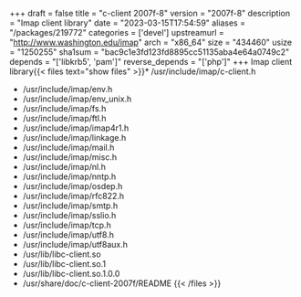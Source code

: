 +++
draft = false
title = "c-client 2007f-8"
version = "2007f-8"
description = "Imap client library"
date = "2023-03-15T17:54:59"
aliases = "/packages/219772"
categories = ['devel']
upstreamurl = "http://www.washington.edu/imap"
arch = "x86_64"
size = "434460"
usize = "1250255"
sha1sum = "bac9c1e3fd123fd8895cc51135aba4e64a0749c2"
depends = "['libkrb5', 'pam']"
reverse_depends = "['php']"
+++
Imap client library{{< files text="show files" >}}* /usr/include/imap/c-client.h
* /usr/include/imap/env.h
* /usr/include/imap/env_unix.h
* /usr/include/imap/fs.h
* /usr/include/imap/ftl.h
* /usr/include/imap/imap4r1.h
* /usr/include/imap/linkage.h
* /usr/include/imap/mail.h
* /usr/include/imap/misc.h
* /usr/include/imap/nl.h
* /usr/include/imap/nntp.h
* /usr/include/imap/osdep.h
* /usr/include/imap/rfc822.h
* /usr/include/imap/smtp.h
* /usr/include/imap/sslio.h
* /usr/include/imap/tcp.h
* /usr/include/imap/utf8.h
* /usr/include/imap/utf8aux.h
* /usr/lib/libc-client.so
* /usr/lib/libc-client.so.1
* /usr/lib/libc-client.so.1.0.0
* /usr/share/doc/c-client-2007f/README
{{< /files >}}